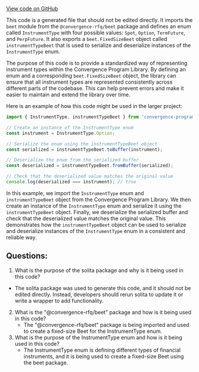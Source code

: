 [View code on GitHub](https://github.com/convergence-rfq/convergence-program-library/risk-engine/js/generated/types/InstrumentType.ts)

This code is a generated file that should not be edited directly. It imports the `beet` module from the `@convergence-rfq/beet` package and defines an enum called `InstrumentType` with four possible values: `Spot`, `Option`, `TermFuture`, and `PerpFuture`. It also exports a `beet.FixedSizeBeet` object called `instrumentTypeBeet` that is used to serialize and deserialize instances of the `InstrumentType` enum.

The purpose of this code is to provide a standardized way of representing instrument types within the Convergence Program Library. By defining an enum and a corresponding `beet.FixedSizeBeet` object, the library can ensure that all instrument types are represented consistently across different parts of the codebase. This can help prevent errors and make it easier to maintain and extend the library over time.

Here is an example of how this code might be used in the larger project:

```typescript
import { InstrumentType, instrumentTypeBeet } from 'convergence-program-library';

// Create an instance of the InstrumentType enum
const instrument = InstrumentType.Option;

// Serialize the enum using the instrumentTypeBeet object
const serialized = instrumentTypeBeet.toBuffer(instrument);

// Deserialize the enum from the serialized buffer
const deserialized = instrumentTypeBeet.fromBuffer(serialized);

// Check that the deserialized value matches the original value
console.log(deserialized === instrument); // true
```

In this example, we import the `InstrumentType` enum and `instrumentTypeBeet` object from the Convergence Program Library. We then create an instance of the `InstrumentType` enum and serialize it using the `instrumentTypeBeet` object. Finally, we deserialize the serialized buffer and check that the deserialized value matches the original value. This demonstrates how the `instrumentTypeBeet` object can be used to serialize and deserialize instances of the `InstrumentType` enum in a consistent and reliable way.
## Questions: 
 1. What is the purpose of the solita package and why is it being used in this code?
   - The solita package was used to generate this code, and it should not be edited directly. Instead, developers should rerun solita to update it or write a wrapper to add functionality.
2. What is the "@convergence-rfq/beet" package and how is it being used in this code?
   - The "@convergence-rfq/beet" package is being imported and used to create a fixed-size Beet for the InstrumentType enum.
3. What is the purpose of the InstrumentType enum and how is it being used in this code?
   - The InstrumentType enum is defining different types of financial instruments, and it is being used to create a fixed-size Beet using the beet package.